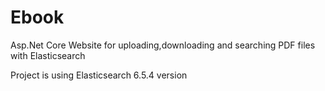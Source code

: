 # Ebook

Asp.Net Core Website for uploading,downloading and searching PDF files with Elasticsearch

Project is using Elasticsearch 6.5.4 version

